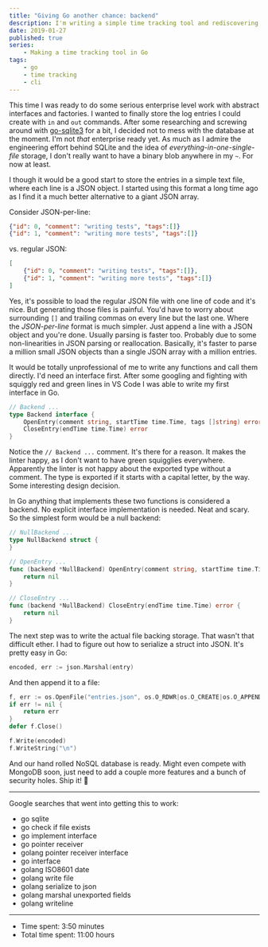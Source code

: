 ```yaml
---
title: "Giving Go another chance: backend"
description: I'm writing a simple time tracking tool and rediscovering Go at the same time.
date: 2019-01-27
published: true
series:
    - Making a time tracking tool in Go
tags:
    - go
    - time tracking
    - cli
---
```


This time I was ready to do some serious enterprise level work with abstract interfaces and factories. I wanted to finally store the log entries I could create with `in` and `out` commands. After some researching and screwing around with [go-sqlite3](https://github.com/mattn/go-sqlite3) for a bit, I decided not to mess with the database at the moment. I'm not *that* enterprise ready yet. As much as I admire the engineering effort behind SQLite and the idea of *everything-in-one-single-file* storage, I don't really want to have a binary blob anywhere in my `~`. For now at least.

I though it would be a good start to store the entries in a simple text file, where each line is a JSON object. I started using this format a long time ago as I find it a much better alternative to a giant JSON array.

Consider JSON-per-line:

```json
{"id": 0, "comment": "writing tests", "tags":[]}
{"id": 1, "comment": "writing more tests", "tags":[]}
```

vs. regular JSON:

```json
[
    {"id": 0, "comment": "writing tests", "tags":[]},
    {"id": 1, "comment": "writing more tests", "tags":[]}
]
```

Yes, it's possible to load the regular JSON file with one line of code and it's nice. But generating those files is painful. You'd have to worry about surrounding `[]` and trailing commas on every line but the last one. Where the *JSON-per-line* format is much simpler. Just append a line with a JSON object and you're done. Usually parsing is faster too. Probably due to some non-linearities in JSON parsing or reallocation. Basically, it's faster to parse a million small JSON objects than a single JSON array with a million entries.

It would be totally unprofessional of me to write any functions and call them directly. I'd need an interface first. After some googling and fighting with squiggly red and green lines in VS Code I was able to write my first interface in Go.

```go
// Backend ...
type Backend interface {
    OpenEntry(comment string, startTime time.Time, tags []string) error
    CloseEntry(endTime time.Time) error
}
```

Notice the `// Backend ...` comment. It's there for a reason. It makes the linter happy, as I don't want to have green squigglies everywhere. Apparently the linter is not happy about the exported type without a comment. The type is exported if it starts with a capital letter, by the way. Some interesting design decision.

In Go anything that implements these two functions is considered a backend. No explicit interface implementation is needed. Neat and scary. So the simplest form would be a null backend:

```go
// NullBackend ...
type NullBackend struct {
}

// OpenEntry ...
func (backend *NullBackend) OpenEntry(comment string, startTime time.Time, tags []string) error {
    return nil
}

// CloseEntry ...
func (backend *NullBackend) CloseEntry(endTime time.Time) error {
    return nil
}
```

The next step was to write the actual file backing storage. That wasn't that difficult ether. I had to figure out how to serialize a struct into JSON. It's pretty easy in Go:

```go
encoded, err := json.Marshal(entry)
```

And then append it to a file:

```go
f, err := os.OpenFile("entries.json", os.O_RDWR|os.O_CREATE|os.O_APPEND, 0644)
if err != nil {
    return err
}
defer f.Close()

f.Write(encoded)
f.WriteString("\n")
```

And our hand rolled NoSQL database is ready. Might even compete with MongoDB soon, just need to add a couple more features and a bunch of security holes. Ship it! 🚢

---

Google searches that went into getting this to work:

- go sqlite
- go check if file exists
- go implement interface
- go pointer receiver
- golang pointer receiver interface
- go interface
- golang ISO8601 date
- golang write file
- golang serialize to json
- golang marshal unexported fields
- golang writeline

---

- Time spent: 3:50 minutes
- Total time spent: 11:00 hours
